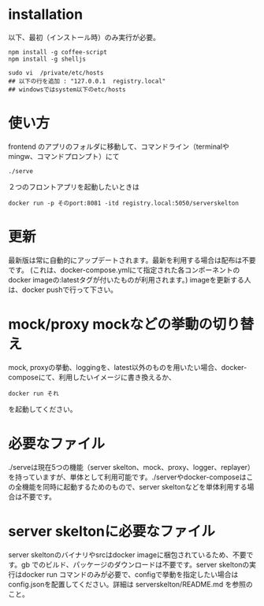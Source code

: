 
# installation
以下、最初（インストール時）のみ実行が必要。
```
npm install -g coffee-script
npm install -g shelljs

sudo vi  /private/etc/hosts
## 以下の行を追加 : "127.0.0.1  registry.local"
## windowsではsystem以下のetc/hosts
```

# 使い方
frontend のアプリのフォルダに移動して、コマンドライン（terminalやmingw、コマンドプロンプト）にて
```
./serve
```

２つのフロントアプリを起動したいときは
```
docker run -p そのport:8081 -itd registry.local:5050/serverskelton
```
# 更新
最新版は常に自動的にアップデートされます。最新を利用する場合は配布は不要です。
(これは、docker-compose.ymlにて指定された各コンポーネントのdocker imageの:latestタグが付いたものが利用されます。)
imageを更新する人は、docker pushで行って下さい。

# mock/proxy mockなどの挙動の切り替え
mock, proxyの挙動、loggingを、latest以外のものを用いたい場合、docker-composeにて、利用したいイメージに書き換えるか、
```
docker run それ
```
を起動してください。


# 必要なファイル
./serveは現在5つの機能（server skelton、mock、proxy、logger、replayer）を持っていますが、単体として利用可能です。./serverやdocker-composeはこの全機能を同時に起動するためのもので、server skeltonなどを単体利用する場合は不要です。

# server skeltonに必要なファイル
server skeltonのバイナリやsrcはdocker imageに梱包されているため、不要です。gb でのビルド、パッケージのダウンロードは不要です。server skeltonの実行はdocker run コマンドのみが必要で、configで挙動を指定したい場合はconfig.jsonを配置してください。詳細は serverskelton/README.md を参照のこと。

